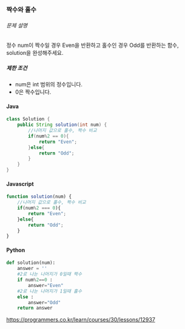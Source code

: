 ### 짝수와 홀수

###### 문제 설명

정수 num이 짝수일 경우 Even을 반환하고 홀수인 경우 Odd를 반환하는 함수, solution을 완성해주세요.

##### 제한 조건

- num은 int 범위의 정수입니다.
- 0은 짝수입니다.



#### Java

~~~java
class Solution {
    public String solution(int num) {
      	//나머지 값으로 홀수, 짝수 비교
        if(num%2 == 0){
            return "Even";
        }else{
            return "Odd";
        }
    }
}
~~~



#### Javascript

~~~javascript
function solution(num) {
  	//나머지 값으로 홀수, 짝수 비교
    if(num%2 === 0){
        return "Even";
    }else{
        return "Odd";
    }
}
~~~



#### Python

~~~python
def solution(num):
    answer = ''
    #2로 나눈 나머지가 0일때 짝수
    if num%2==0 :
        answer="Even"
    #2로 나눈 나머지가 1일때 홀수
    else :
        answer="Odd"
    return answer
~~~





https://programmers.co.kr/learn/courses/30/lessons/12937